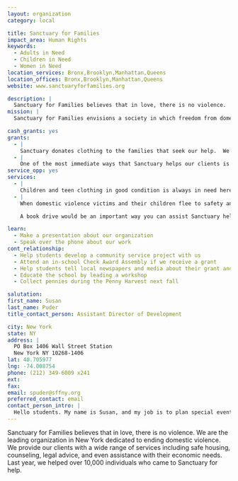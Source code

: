 ```yaml
---
layout: organization
category: local

title: Sanctuary for Families
impact_area: Human Rights
keywords: 
  - Adults in Need
  - Children in Need
  - Women in Need
location_services: Bronx,Brooklyn,Manhattan,Queens
location_offices: Bronx,Brooklyn,Manhattan,Queens
website: www.sanctuaryforfamilies.org

description: |
  Sanctuary for Families believes that in love, there is no violence.  We are the leading organization in New York dedicated to ending domestic violence.  We provide our clients with a wide range of services including safe housing, counseling, legal advice, and even assistance with their economic needs.  Last year, we helped over 10,000 individuals who came to Sanctuary for help.
mission: |
  Sanctuary for Families envisions a society in which freedom from domestic violence is a basic human right. We are dedicated to the safety, healing, and self-sufficiency of battered women and their children.

cash_grants: yes
grants: 
  - |
    Sanctuary donates clothing to the families that seek our help.  We run a clothing boutique at our Manhattan Office where domestic violence survivors and their children can select from a range of new and gently used donations in a calming and empowering environment.  We provide clothing, accessories, and shoes for infants, school age children, teens, and adults.  Clothing is sorted by size and style and the concept is to make the experience as similar to going to a store as possible.  One outfit for a child on average can cost Sanctuary $25.00.   A grant in the amount of $1,000 can help provide a new outfit to 40 kids!
  - |
    One of the most immediate ways that Sanctuary helps our clients is through emergency food supplies.  Over the last year, emergency food needs of our clients became more urgent as the economy worsened and unemployment rates increased.  Overall, 300 families annually and over 50 families per month utilize our three food pantry locations, with a total of 1,200 visits annually, and Sanctuary spends thousands of dollars on this resource.  On average, one box of rice or pasta costs Sanctuary $2.00, and a cash grant of  $200 would provide us with 100 boxes of rice, which would help us put food on the table for many many needy families!
service_opp: yes
services: 
  - |
    Children and teen clothing in good condition is always in need here at Sanctuary.  We display the items for our clients in our onsite clothing boutique, and this helps our clients save a lot of money, and time.  By organizing a clothing drive of new and gently used items, you can help Sanctuary provide an important resource to the families that come to us seeking help.
  - |
    When domestic violence victims and their children flee to safety and enter shelter, they often have to leave everything behind.  Books are too heavy to bring, and are far too costly to replace right away.   For safety reasons, children have to change schools. All of this, combined with the trauma associated with domestic violence, often prevent children from developing a strong interest in reading and can have a negative effect on their performance in school.  

    A book drive would be an important way you can assist Sanctuary help the children, and families that we serve.  The books will be used throughout the children’s programs offered by Sanctuary for Families. The books would be utilized by staff and volunteers to encourage literacy and reading.   We also like to give our books away to moms and children to foster reading outside of the agency.  For older children, books are a tool to help explore their interests and provide them with a way to escape their daily stresses.

learn: 
  - Make a presentation about our organization
  - Speak over the phone about our work
cont_relationship: 
  - Help students develop a community service project with us
  - Attend an in-school Check Award Assembly if we receive a grant
  - Help students tell local newspapers and media about their grant and/or project with us
  - Educate the school by leading a workshop
  - Collect pennies during the Penny Harvest next fall

salutation: 
first_name: Susan
last_name: Puder
title_contact_person: Assistant Director of Development

city: New York
state: NY
address: |
  PO Box 1406 Wall Street Station  
  New York NY 10268-1406
lat: 40.705977
lng: -74.008754
phone: (212) 349-6009 x241
ext: 
fax: 
email: spuder@sffny.org
preferred_contact: email
contact_person_intro: |
  Hello students. My name is Susan, and my job is to plan special events for Sanctuary for Families, and work with individual donors who support our work.  I have worked at Sanctuary for over six years, and feel very passionate about our work and helping families in need living in New York.  The best part of my job is raising money and support for our clients who come to us for help. This is the first time Sanctuary has worked with Common Cents, and we look forward to partnering with you and making a difference together!
---
```

Sanctuary for Families believes that in love, there is no violence.  We are the leading organization in New York dedicated to ending domestic violence.  We provide our clients with a wide range of services including safe housing, counseling, legal advice, and even assistance with their economic needs.  Last year, we helped over 10,000 individuals who came to Sanctuary for help.
